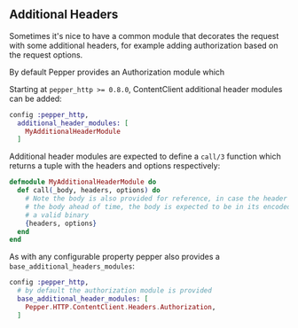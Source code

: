 ## Additional Headers

Sometimes it's nice to have a common module that decorates the request with some additional headers, for example adding authorization based on the request options.

By default Pepper provides an Authorization module which

Starting at `pepper_http >= 0.8.0`, ContentClient additional header modules can be added:

```elixir
config :pepper_http,
  additional_header_modules: [
    MyAdditionalHeaderModule
  ]
```

Additional header modules are expected to define a `call/3` function which returns a tuple with the headers and options respectively:

```elixir
defmodule MyAdditionalHeaderModule do
  def call(_body, headers, options) do
    # Note the body is also provided for reference, in case the header module needs to know
    # the body ahead of time, the body is expected to be in its encoded form but may not be
    # a valid binary
    {headers, options}
  end
end
```

As with any configurable property pepper also provides a `base_additional_headers_modules`:

```elixir
config :pepper_http,
  # by default the authorization module is provided
  base_additional_header_modules: [
    Pepper.HTTP.ContentClient.Headers.Authorization,
  ]
```

